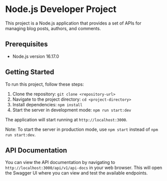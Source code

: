 # Node.js Developer Project

This project is a Node.js application that provides a set of APIs for managing blog posts, authors, and comments.

## Prerequisites

- Node.js version 16.17.0

## Getting Started

To run this project, follow these steps:

1. Clone the repository: `git clone <repository-url>`
2. Navigate to the project directory: `cd <project-directory>`
3. Install dependencies: `npm install`
4. Start the server in development mode: `npm run start:dev`

The application will start running at `http://localhost:3000`.

Note: To start the server in production mode, use `npm start` instead of `npm run start:dev`.

## API Documentation

You can view the API documentation by navigating to `http://localhost:3000/api/v1/api-docs` in your web browser. This will open the Swagger UI where you can view and test the available endpoints.
